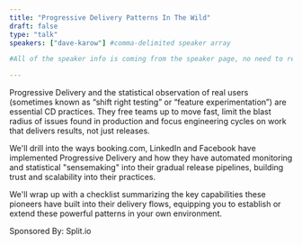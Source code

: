 ```yaml
---
title: "Progressive Delivery Patterns In The Wild"
draft: false
type: "talk"
speakers: ["dave-karow"] #comma-delimited speaker array

#All of the speaker info is coming from the speaker page, no need to reiterate here

---
```


Progressive Delivery and the statistical observation of real users (sometimes known as “shift right testing” or “feature experimentation”) are essential CD practices. They free teams up to move fast, limit the blast radius of issues found in production and focus engineering cycles on work that delivers results, not just releases.

We'll drill into the ways booking.com, LinkedIn and Facebook have implemented Progressive Delivery and how they have automated monitoring and statistical "sensemaking" into their gradual release pipelines, building trust and scalability into their practices.

We'll wrap up with a checklist summarizing the key capabilities these pioneers have built into their delivery flows, equipping you to establish or extend these powerful patterns in your own environment.

Sponsored By: Split.io
